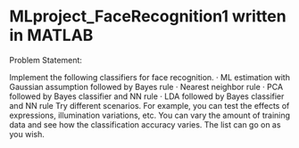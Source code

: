 # MLproject_FaceRecognition1 written in MATLAB
Problem Statement: 

Implement the following classifiers for face recognition.
· ML estimation with Gaussian assumption followed by Bayes rule
· Nearest neighbor rule
· PCA followed by Bayes classifier and NN rule
· LDA followed by Bayes classifier and NN rule
Try different scenarios. For example, you can test the effects of expressions, illumination variations,
etc. You can vary the amount of training data and see how the classification accuracy varies. The list
can go on as you wish.
